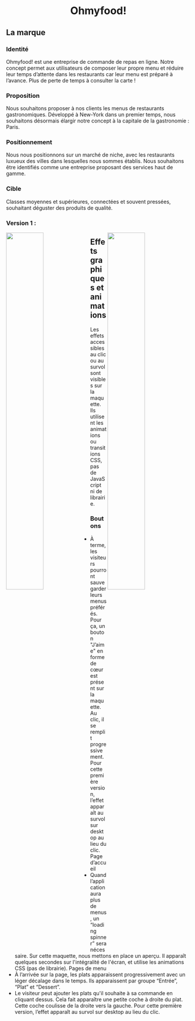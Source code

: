# <p align="center">Ohmyfood!</p>
## La marque 

### Identité
Ohmyfood! est une entreprise de commande de repas en ligne. Notre concept permet aux
utilisateurs de composer leur propre menu et réduire leur temps d’attente dans les
restaurants car leur menu est préparé à l’avance. Plus de perte de temps à consulter la carte
!
### Proposition
Nous souhaitons proposer à nos clients les menus de restaurants gastronomiques.
Développé à New-York dans un premier temps, nous souhaitons désormais élargir notre
concept à la capitale de la gastronomie : Paris.

### Positionnement
Nous nous positionnons sur un marché de niche, avec les restaurants luxueux des villes
dans lesquelles nous sommes établis. Nous souhaitons être identifiés comme une
entreprise proposant des services haut de gamme.

### Cible
Classes moyennes et supérieures, connectées et souvent pressées, souhaitant déguster des
produits de qualité.

### Version 1 : 

<img align="left" src="https://user-images.githubusercontent.com/101470978/219616097-bb52849e-44b7-4114-acce-509699b168f8.png" width="45%" height="50%">
<img align="right" src="https://user-images.githubusercontent.com/101470978/219618114-0b51b2f8-fffa-4776-89d0-2faea3e24af9.png" width="45%" height="50%">  

## Effets graphiques et animations
Les effets accessibles au clic ou au survol sont visibles sur la maquette. Ils utilisent
les animations ou transitions CSS, pas de JavaScript ni de librairie.

### Boutons
- À terme, les visiteurs pourront sauvegarder leurs menus préférés. Pour ça, un
bouton "J’aime" en forme de cœur est présent sur la maquette. Au clic, il se remplit progressivement. Pour cette première version, l’effet apparaît au
survol sur desktop au lieu du clic.
Page d’accueil
- Quand l’application aura plus de menus, un “loading spinner” sera nécessaire. Sur
cette maquette, nous mettons en place un aperçu. Il apparaît quelques secondes sur l'intégralité de l'écran, et
utilise les animations CSS (pas de librairie).
Pages de menu
- À l’arrivée sur la page, les plats apparaissent progressivement avec un léger
décalage dans le temps. Ils apparaissent par groupe
“Entrée”, “Plat” et “Dessert”. 
- Le visiteur peut ajouter les plats qu'il souhaite à sa commande en cliquant dessus.
Cela fait apparaître une petite coche à droite du plat. Cette coche coulisse de
la droite vers la gauche. Pour cette première version, l’effet apparaît au survol
sur desktop au lieu du clic. 

